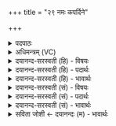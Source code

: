 +++
title = "२९ नमः कपर्दिने"

+++
<details><summary>पदपाठः</summary>

नमः॑। क॒प॒र्दिने॑। च॒। व्यु᳖प्तकेशा॒येति॒ व्यु᳖प्तऽकेशाय। च॒। नमः॑। स॒ह॒स्रा॒क्षायेति॑ सहस्र॒ऽअ॒क्षाय॑। च॒। श॒तध॑न्वन॒ इति॑ श॒तऽध॑न्वने। च॒। नमः॑। गि॒रि॒श॒यायेति॑ गिरिऽश॒याय॑। च॒। शि॒पि॒वि॒ष्टायेति॑ शिपिऽवि॒ष्टाय॑। च॒। नमः॑। मी॒ढुष्ट॑माय। मी॒ढुस्त॑मा॒येति॑ मी॒ढुःऽत॑माय। च॒। इषु॑मत॒ इतीषु॑ऽमते। च॒। २९।
</details>

<details><summary>अधिमन्त्रम् (VC)</summary>

- रुद्रो देवता
- कुत्स ऋषिः
- भुरिगतिजगती
- निषादः
</details>

<details><summary>दयानन्द-सरस्वती (हि) - विषयः</summary>

गृहस्थ लोगों को किनका सत्कार करना चाहिये, यह विषय अगले मन्त्र में कहा है ॥
</details>

<details><summary>दयानन्द-सरस्वती (हि) - पदार्थः</summary>

पदार्थान्वयभाषाः -  गृहस्थ लोगों को चाहिये कि (कपर्दिने) जटाधारी ब्रह्मचारी (च) और (व्युप्तकेशाय) समस्त केश मुंडाने हारे संन्यासी (च) और संन्यास चाहते हुए को (नमः) अन्न देवें (च) तथा (सहस्राक्षाय) असंख्य शास्त्र के विषयादि को देखनेवाले विद्वान् ब्राह्मण का (च) और (शतधन्वने) धनुष् आदि असंख्य शस्त्र विद्याओं के शिक्षक क्षत्रिय का (नमः) सत्कार करें (गिरिशयाय) पर्वतों के आश्रय से सोने हारे वानप्रस्थ का (च) और (शिपिविष्टाय) पशुओं के पालक वैश्य आदि (च) और शूद्र का (नमः) सत्कार करें (मीढुष्टमाय) वृक्ष, बगीचा और खेत आदि को अच्छे प्रकार सींचनेवाले किसान लोगों (च) और माली आदि को (इषुमते) प्रशंसित बाणोंवाले वीर पुरुष को (च) भी (नमः) अन्नादि देवें और सत्कार करें ॥२९ ॥
</details>

<details><summary>दयानन्द-सरस्वती (हि) - भावार्थः</summary>

भावार्थभाषाः -  गृहस्थों को योग्य है कि ब्रह्मचारी आदि को सत्कारपूर्वक विद्यादान करें और करावें तथा संन्यासी आदि की सेवा करके विशेष विज्ञान का ग्रहण किया करें ॥२९ ॥
</details>

<details><summary>दयानन्द-सरस्वती (सं) - विषयः</summary>

गृहस्थैः के सत्कर्त्तव्या इत्युच्यते ॥
</details>

<details><summary>दयानन्द-सरस्वती (सं) - पदार्थः</summary>

पदार्थान्वयभाषाः -  गृहस्था मनुष्या नमः कपर्दिने च, व्युप्तकेशाय च नमः, सहस्राक्षाय च शतधन्वने च नमो, गिरिशयाय च शिपिविष्टाय च नमो, मीढुष्टमाय चेषुमते च कुर्युः प्रदद्युश्च ॥२९ ॥
</details>

<details><summary>दयानन्द-सरस्वती (सं) - भावार्थः</summary>

भावार्थभाषाः -  गृहस्थैर्ब्रह्मचारिप्रभृतीन् सत्कृत्य विद्यादानं कर्त्तव्यं कारयितव्यं च तथा संन्यास्यादीन् संपूज्य विशिष्टविज्ञानं ग्राह्यम् ॥२९ ॥
</details>

<details><summary>सविता जोशी ← दयानन्दः (म) - भावार्थः</summary>

भावार्थभाषाः -  गृहस्थाश्रमी लोकांनी ब्रह्मचाऱ्यांचा सत्कार करून त्यांना दान करावे. संन्यासी लोकांची सेवा करून विशेष विज्ञान प्राप्त करावे. (तसेच वैश्य, शेतकरी, वीर पुरुष यांचाही सत्कार करावा.
</details>